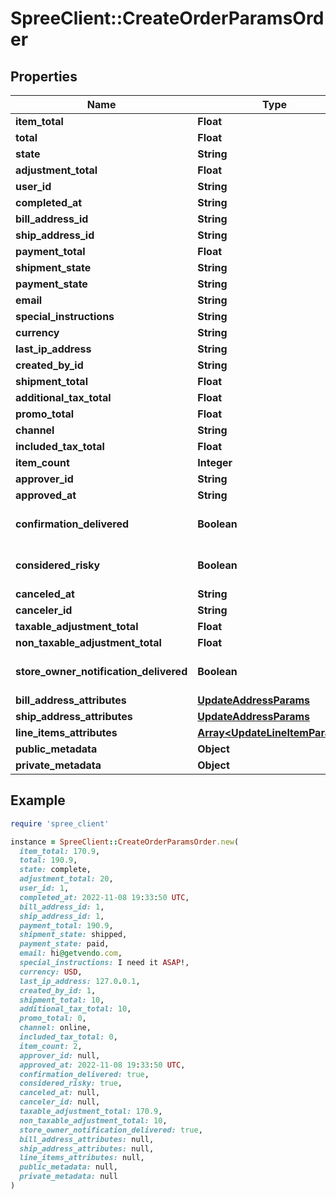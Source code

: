 # SpreeClient::CreateOrderParamsOrder

## Properties

| Name | Type | Description | Notes |
| ---- | ---- | ----------- | ----- |
| **item_total** | **Float** |  | [optional] |
| **total** | **Float** |  | [optional] |
| **state** | **String** |  | [optional] |
| **adjustment_total** | **Float** |  | [optional] |
| **user_id** | **String** |  | [optional] |
| **completed_at** | **String** |  | [optional] |
| **bill_address_id** | **String** |  | [optional] |
| **ship_address_id** | **String** |  | [optional] |
| **payment_total** | **Float** |  | [optional] |
| **shipment_state** | **String** |  | [optional] |
| **payment_state** | **String** |  | [optional] |
| **email** | **String** |  | [optional] |
| **special_instructions** | **String** |  | [optional] |
| **currency** | **String** |  | [optional] |
| **last_ip_address** | **String** |  | [optional] |
| **created_by_id** | **String** |  | [optional] |
| **shipment_total** | **Float** |  | [optional] |
| **additional_tax_total** | **Float** |  | [optional] |
| **promo_total** | **Float** |  | [optional] |
| **channel** | **String** |  | [optional] |
| **included_tax_total** | **Float** |  | [optional] |
| **item_count** | **Integer** |  | [optional] |
| **approver_id** | **String** |  | [optional] |
| **approved_at** | **String** |  | [optional] |
| **confirmation_delivered** | **Boolean** |  | [optional][default to false] |
| **considered_risky** | **Boolean** |  | [optional][default to false] |
| **canceled_at** | **String** |  | [optional] |
| **canceler_id** | **String** |  | [optional] |
| **taxable_adjustment_total** | **Float** |  | [optional] |
| **non_taxable_adjustment_total** | **Float** |  | [optional] |
| **store_owner_notification_delivered** | **Boolean** |  | [optional][default to false] |
| **bill_address_attributes** | [**UpdateAddressParams**](UpdateAddressParams.md) |  | [optional] |
| **ship_address_attributes** | [**UpdateAddressParams**](UpdateAddressParams.md) |  | [optional] |
| **line_items_attributes** | [**Array&lt;UpdateLineItemParams&gt;**](UpdateLineItemParams.md) |  | [optional] |
| **public_metadata** | **Object** |  | [optional] |
| **private_metadata** | **Object** |  | [optional] |

## Example

```ruby
require 'spree_client'

instance = SpreeClient::CreateOrderParamsOrder.new(
  item_total: 170.9,
  total: 190.9,
  state: complete,
  adjustment_total: 20,
  user_id: 1,
  completed_at: 2022-11-08 19:33:50 UTC,
  bill_address_id: 1,
  ship_address_id: 1,
  payment_total: 190.9,
  shipment_state: shipped,
  payment_state: paid,
  email: hi@getvendo.com,
  special_instructions: I need it ASAP!,
  currency: USD,
  last_ip_address: 127.0.0.1,
  created_by_id: 1,
  shipment_total: 10,
  additional_tax_total: 10,
  promo_total: 0,
  channel: online,
  included_tax_total: 0,
  item_count: 2,
  approver_id: null,
  approved_at: 2022-11-08 19:33:50 UTC,
  confirmation_delivered: true,
  considered_risky: true,
  canceled_at: null,
  canceler_id: null,
  taxable_adjustment_total: 170.9,
  non_taxable_adjustment_total: 10,
  store_owner_notification_delivered: true,
  bill_address_attributes: null,
  ship_address_attributes: null,
  line_items_attributes: null,
  public_metadata: null,
  private_metadata: null
)
```

